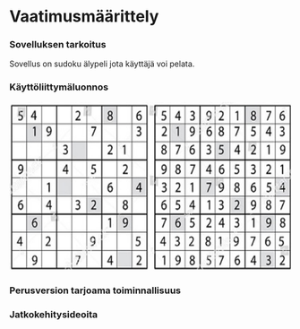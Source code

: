 # Vaatimusmäärittely

### Sovelluksen tarkoitus

Sovellus on sudoku älypeli jota käyttäjä voi pelata.

### Käyttöliittymäluonnos

<img src="./kuvat/sudoku.jpg" width="600" height="300" />

### Perusversion tarjoama toiminnallisuus

### Jatkokehitysideoita
